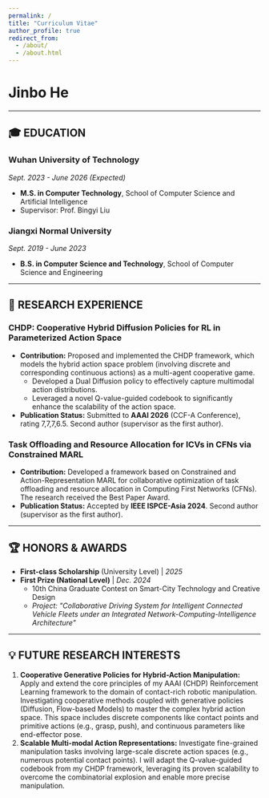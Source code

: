 ```yaml
---
permalink: /
title: "Curriculum Vitae"
author_profile: true
redirect_from: 
  - /about/
  - /about.html
---
```



# Jinbo He

---

## 🎓 EDUCATION

### Wuhan University of Technology
*Sept. 2023 - June 2026 (Expected)*
* **M.S. in Computer Technology**, School of Computer Science and Artificial Intelligence
* Supervisor: Prof. Bingyi Liu

### Jiangxi Normal University
*Sept. 2019 - June 2023*
* **B.S. in Computer Science and Technology**, School of Computer Science and Engineering

---

## 🔬 RESEARCH EXPERIENCE

### CHDP: Cooperative Hybrid Diffusion Policies for RL in Parameterized Action Space
* **Contribution:** Proposed and implemented the CHDP framework, which models the hybrid action space problem (involving discrete and corresponding continuous actions) as a multi-agent cooperative game.
    * Developed a Dual Diffusion policy to effectively capture multimodal action distributions.
    * Leveraged a novel Q-value-guided codebook to significantly enhance the scalability of the action space.
* **Publication Status:** Submitted to **AAAI 2026** (CCF-A Conference), rating 7,7,7,6.5. Second author (supervisor as the first author).

### Task Offloading and Resource Allocation for ICVs in CFNs via Constrained MARL
* **Contribution:** Developed a framework based on Constrained and Action-Representation MARL for collaborative optimization of task offloading and resource allocation in Computing First Networks (CFNs). The research received the Best Paper Award.
* **Publication Status:** Accepted by **IEEE ISPCE-Asia 2024**. Second author (supervisor as the first author).

---

## 🏆 HONORS & AWARDS

* **First-class Scholarship** (University Level) | *2025*
* **First Prize (National Level)** | *Dec. 2024*
    * 10th China Graduate Contest on Smart-City Technology and Creative Design
    * *Project: "Collaborative Driving System for Intelligent Connected Vehicle Fleets under an Integrated Network-Computing-Intelligence Architecture"*

---

## 💡 FUTURE RESEARCH INTERESTS

1.  **Cooperative Generative Policies for Hybrid-Action Manipulation:** Apply and extend the core principles of my AAAI (CHDP) Reinforcement Learning framework to the domain of contact-rich robotic manipulation. Investigating cooperative methods coupled with generative policies (Diffusion, Flow-based Models) to master the complex hybrid action space. This space includes discrete components like contact points and primitive actions (e.g., grasp, push), and continuous parameters like end-effector pose.
2.  **Scalable Multi-modal Action Representations:** Investigate fine-grained manipulation tasks involving large-scale discrete action spaces (e.g., numerous potential contact points). I will adapt the Q-value-guided codebook from my CHDP framework, leveraging its proven scalability to overcome the combinatorial explosion and enable more precise manipulation.
